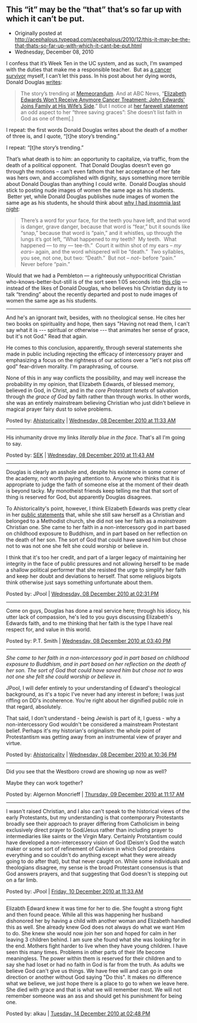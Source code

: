 ## This “it” may be the “that” that’s so far up with which it can’t be put.

 * Originally posted at http://acephalous.typepad.com/acephalous/2010/12/this-it-may-be-the-that-thats-so-far-up-with-which-it-cant-be-put.html
 * Wednesday, December 08, 2010

I confess that it’s Week Ten in the UC system, and as such, I’m swamped with the duties that make me a responsible teacher.  But as [a cancer survivor](http://acephalous.typepad.com/acephalous/2007/12/unbelievable-th.html) myself, I can’t let this pass. In his post about her dying words, Donald Douglas [writes](http://americanpowerblog.blogspot.com/2010/12/elizabeth-edwards-parting-statement.html):

> The story’s trending at [Memeorandum](http://www.memeorandum.com/101206/p128#a101206p128). And at ABC News, “[Elizabeth Edwards Won’t Receive Anymore Cancer Treatment: John Edwards’ Joins Family at His Wife’s Side](http://abcnews.go.com/Politics/elizabeth-edwards-cancer-worsens-treatment-stopped/story?id=12326890).” But I notice at [her farewell statement](http://www.nationaljournal.com/politics/eliizabeth-edwards-declining-further-cancer-treatment-20101206) an odd aspect to her “three saving graces”: She doesn’t list faith in God as one of them[.]

I repeat: the first words Donald Douglas writes about the death of a mother of three is, and I quote, “[t]he story’s trending.”

I repeat: “[t]he story’s trending.”

That’s what death is to him: an opportunity to capitalize, via traffic, from the death of a political opponent.  That Donald Douglas doesn’t even go through the motions – can’t even fathom that her acceptance of her fate was hers own, and accomplished with dignity, says something more terrible about Donald Douglas than anything I could write.  Donald Douglas should stick to posting nude images of women the same age as his students.  Better yet, while Donald Douglas publishes nude images of women the same age as his students, he should think about [why I had insomnia last night](http://acephalous.typepad.com/acephalous/2010/12/why-i-have-insomnia.html):

> There’s a word for your face, for the teeth you have left, and that word is danger, grave danger, because that word is “fear,” but it sounds like “snap,” because that word is “pain,” and it whistles, up through the lungs it’s got left, “What happened to my teeth?  My teeth.  What happened — to my — tee-th.”  Court it within shot of my ears – _my ears_– again, and the word whispered will be “death.”  Two syllables, you see, not one, but two: “Death.”  But not – _not_– before “pain.”  Never before “pain.”

Would that we had a Pembleton — a righteously unhypocritical Christian who-knows-better-but-still is of the sort seen 1:05 seconds into [this clip](http://www.youtube.com/watch?v=m0\_VBVXuyCM&feature=related) — instead of the likes of Donald Douglas, who believes his Christian duty is to talk “trending” about the recently departed and post to nude images of women the same age as his students.

* * *

And he's an ignorant twit, besides, with no theological sense. He cites her two books on spirituality and hope, then says "Having not read them, I can't say what it is --- spiritual or otherwise --- that animates her sense of grace, but it's not God." Read that again.

He comes to this conclusion, apparently, through several statements she made in public including rejecting the efficacy of intercessory prayer and emphasizing a focus on the rightness of our actions over a "let's not piss off god" fear-driven morality. I'm paraphrasing, of course. 

None of this in any way conflicts the possibility, and may well increase the probability in my opinion, that Elizabeth Edwards, of blessed memory, believed in God, in Christ, and in _the core Protestant tenets_ of salvation through _the grace of God_ by faith rather than through works. In other words, she was an entirely mainstream believing Christian who just didn't believe in magical prayer fairy dust to solve problems. 

Posted by: [Ahistoricality](http://ahistoricality.blogspot.com) | [Wednesday, 08 December 2010 at 11:33 AM](http://acephalous.typepad.com/acephalous/2010/12/this-it-may-be-the-that-thats-so-far-up-with-which-it-cant-be-put.html?cid=6a00d8341c2df453ef0147e07c54d4970b#comment-6a00d8341c2df453ef0147e07c54d4970b)

* * *

His inhumanity drove my links _literally blue in the face_.  That's all I'm going to say.

Posted by: [SEK](http://acephalous.typepad.com) | [Wednesday, 08 December 2010 at 11:43 AM](http://acephalous.typepad.com/acephalous/2010/12/this-it-may-be-the-that-thats-so-far-up-with-which-it-cant-be-put.html?cid=6a00d8341c2df453ef0147e07c615f970b#comment-6a00d8341c2df453ef0147e07c615f970b)

* * *

Douglas is clearly an asshole and, despite his existence in some corner of the academy, not worth paying attention to.  Anyone who thinks that it is appropriate to judge the faith of someone else at the moment of their death is beyond tacky.  My monotheist friends keep telling me that that sort of thing is reserved for God, but apparently Douglas disagrees.

To Ahistoricality's point, however, I think Elizabeth Edwards was pretty clear in her [public statements](http://www.prospect.org/cs/articles?article=the\_original\_theology\_of\_elizabeth\_edwards) that, while she still saw herself as a Christian and belonged to a Methodist church, she did not see her faith as a _mainstream_ Christian one.  She came to her faith in a non-intercessory god in part based on childhood exposure to Buddhism, and in part based on her reflection on the death of her son.  The sort of God that could have saved him but chose not to was not one she felt she could worship or believe in.

I think that it's too her credit, and part of a larger legacy of maintaining her integrity in the face of public pressures and not allowing herself to be made a shallow political performer that she resisted the urge to simplify her faith and keep her doubt and deviations to herself.  That some religiuos bigots think otherwise just says something unfortunate about them.

Posted by: JPool | [Wednesday, 08 December 2010 at 02:31 PM](http://acephalous.typepad.com/acephalous/2010/12/this-it-may-be-the-that-thats-so-far-up-with-which-it-cant-be-put.html?cid=6a00d8341c2df453ef0147e07d8608970b#comment-6a00d8341c2df453ef0147e07d8608970b)

* * *

Come on guys, Douglas has done a real service here; through his idiocy, his utter lack of compassion, he's led to you guys discussing Elizabeth's Edwards faith, and to me thinking that her faith is the type I have real respect for, and value in this world. 

Posted by: P.T. Smith | [Wednesday, 08 December 2010 at 03:40 PM](http://acephalous.typepad.com/acephalous/2010/12/this-it-may-be-the-that-thats-so-far-up-with-which-it-cant-be-put.html?cid=6a00d8341c2df453ef0148c6887632970c#comment-6a00d8341c2df453ef0148c6887632970c)

* * *

_She came to her faith in a non-intercessory god in part based on childhood exposure to Buddhism, and in part based on her reflection on the death of her son. The sort of God that could have saved him but chose not to was not one she felt she could worship or believe in._

JPool, I will defer entirely to your understanding of Edward's theological background, as it's a topic I've never had any interest in before; I was just riffing on DD's incoherence. You're right about her dignified public role in that regard, absolutely.

That said, I don't understand - being Jewish is part of it, I guess - why a non-intercessory God wouldn't be considered a mainstream Protestant belief. Perhaps it's my historian's originalism: the whole point of Protestantism was getting away from an instrumental view of prayer and virtue. 

Posted by: [Ahistoricality](http://ahistoricality.blogspot.com) | [Wednesday, 08 December 2010 at 10:36 PM](http://acephalous.typepad.com/acephalous/2010/12/this-it-may-be-the-that-thats-so-far-up-with-which-it-cant-be-put.html?cid=6a00d8341c2df453ef0148c68bb4d0970c#comment-6a00d8341c2df453ef0148c68bb4d0970c)

* * *

Did you see that the Westboro crowd are showing up now as well?

Maybe they can work together?

Posted by: Algernon Moncrieff | [Thursday, 09 December 2010 at 11:17 AM](http://acephalous.typepad.com/acephalous/2010/12/this-it-may-be-the-that-thats-so-far-up-with-which-it-cant-be-put.html?cid=6a00d8341c2df453ef0147e085e281970b#comment-6a00d8341c2df453ef0147e085e281970b)

* * *

I wasn't raised Christian, and I also can't speak to the historical views of the early Protestants, but my understanding is that contemporary Protestants broadly see their approach to prayer differing from Catholicism in being exclusively direct prayer to God/Jesus rather than including prayer to intermediaries like saints or the Virgin Mary.  Certainly Protstantism could have developed a non-intercessory vision of God (Deism's God the watch maker or some sort of refinement of Calvism in which God preordains everything and so couldn't do anything except what they were already going to do after that), but that never caught on.  While some individuals and theologians disagree, my sense is the broad Protestant consensus is that God answers prayers, and that suggesting that God doesn't is stepping out on a far limb.

Posted by: JPool | [Friday, 10 December 2010 at 11:33 AM](http://acephalous.typepad.com/acephalous/2010/12/this-it-may-be-the-that-thats-so-far-up-with-which-it-cant-be-put.html?cid=6a00d8341c2df453ef0148c6999d5c970c#comment-6a00d8341c2df453ef0148c6999d5c970c)

* * *

Elizabth Edward knew it was time for her to die.  She fought a strong fight and then found peace.  While all this was happening her husband dishonored her by having a child with another woman and Elizabeth handled this as well. She already knew God does not always do what we want Him to do.  She knew she would now join her son and hoped for calm in her leaving 3 children behind.  I am sure she found what she was looking for in the end.  Mothers fight harder to live when they have young children.  I have seen this many times.  Problems in other parts of their life become meaningless.  The power within them is reserved for their children and to say she had loset or had no faith in God is far from the truth.  As adults we believe God can't give us things.  We have free will and can go in one direction or another without God saying "Do this".  It makes no difference what we believe, we just hope there is a place to go to when we leave here.  She died with grace and that is what we will remember most.  We will not remember someone was an ass and should get his punishment for being one.

Posted by: alkau | [Tuesday, 14 December 2010 at 02:48 PM](http://acephalous.typepad.com/acephalous/2010/12/this-it-may-be-the-that-thats-so-far-up-with-which-it-cant-be-put.html?cid=6a00d8341c2df453ef0147e0af9a74970b#comment-6a00d8341c2df453ef0147e0af9a74970b)

